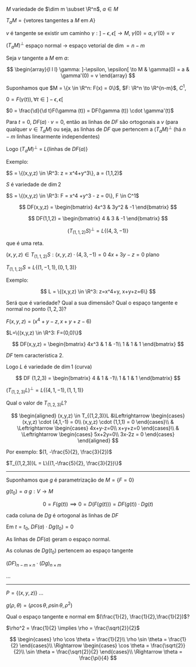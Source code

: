 $M$ variedade de $\dim m \subset \R^n$, $a \in M$

$T_aM = \{\text{vetores tangentes a } M \text{ em } A\}$

$v$ é tangente se existir um caminho $\gamma: ]- \epsilon, \epsilon [ \to M$, $\gamma (0) = a, \gamma'(0) = v$

$(T_aM)^{\perp}$ espaço normal $\to$ espaço vetorial de $\dim = n-m$

Seja $v$ tangente a $M$ em $a$:

$$
\begin{array}{l l l}
\gamma: ]-\epsilon, \epsilon[ \to M &
\gamma(0) = a &
\gamma'(0) = v
\end{array}
$$

Suponhamos que $M = \{x \in \R^n: F(x) = 0\}$, $F: \R^n \to \R^{n-m}$, $C^1$,

$0 = F(\gamma (t)), \forall t \in ]-\epsilon, \epsilon[$

$0 = \frac{\d}{\d t}F(\gamma (t)) = DF(\gamma (t)) \cdot \gamma'(t)$

Para $t = 0$, $DF(a) \cdot v = 0$, então as linhas de $DF$ são ortogonais a $v$ (para qualquer $v \in T_aM$)
ou seja, as linhas de $DF$ que pertencem a $(T_aM)^{\perp}$
(há $n-m$ linhas linearmente independentes)

Logo $(T_aM)^{\perp}$ = $L \{\text{linhas de } DF(a) \}$

Exemplo:

$S = \{(x,y,z) \in \R^3: z = x^4+y^3\}, a = (1,1,2)$

$S$ é variedade de $\dim 2$

$S = \{(x,y,z) \in \R^3: F = x^4 +y^3 - z = 0\}, F \in C^1$

$$
DF(x,y,z) = \begin{bmatrix}
4x^3 & 3y^2 & -1
\end{bmatrix}
$$

$$
DF(1,1,2) = \begin{bmatrix}
4 & 3 & -1
\end{bmatrix}
$$

$$
(T_{(1,1,2)}S)^{\perp} = L \{(4,3,-1)\}
$$

que é uma reta.

$(x,y,z) \in T_{(1,1,2)}S: (x,y,z) \cdot (4,3,-1) = 0$
$4x+3y-z=0$ plano

$T_{(1,1,2)} S = L \{(1,-1,1), (0,1,3)\}$

Exemplo:

$$
L = \{(x,y,z) \in \R^3: z=x^4+y, x+y+z=6\}
$$

Será que é variedade? Qual a sua dimensão?
Qual o espaço tangente e normal no ponto $(1,2,3)$?

$F(x,y,z) = (x^4+y-z, x+y+z-6)$

$L=\{(x,y,z) \in \R^3: F=(0,0)\}$

$$
DF(x,y,z) = \begin{bmatrix}
4x^3 & 1 & -1\\
1 & 1 & 1
\end{bmatrix}
$$

$DF$ tem característica 2.

Logo $L$ é variedade de $\dim 1$ (curva)

$$
DF (1,2,3) = \begin{bmatrix}
4 & 1 & -1\\
1 & 1 & 1
\end{bmatrix}
$$

$(T_{(1,2,3)}L)^{\perp} = L\{(4,1,-1), (1,1,1)\}$

Qual o valor de $T_{(1,2,3)}L$?

$$
\begin{aligned}
(x,y,z) \in T_{(1,2,3)}L &\Leftrightarrow \begin{cases}
(x,y,z) \cdot (4,1,-1) = 0\\
(x,y,z) \cdot (1,1,1) = 0
\end{cases}\\
& \Leftrightarrow \begin{cases}
4x+y-z=0\\
x+y+z=0
\end{cases}\\
& \Leftrightarrow \begin{cases}
5x+2y=0\\
3x-2z = 0
\end{cases}
\end{aligned}
$$

Por exemplo: $(1, -\frac{5}{2}, \frac{3}{2})$

$T_{(1,2,3)}L = L\{(1,-\frac{5}{2}, \frac{3}{2})\}$

---

Suponhamos que $g$ é parametrização de $M = \{F = 0\}$

$g(t_0) = a$
$g: V \to M$

$$
0=F(g(t)) \implies 0 = D(F(g(t))) = DF(g(t))\cdot Dg(t)
$$

cada coluna de $Dg$ é ortogonal às linhas de $DF$

Em $t=t_0$, $DF(a) \cdot Dg(t_0) = 0$

As linhas de $DF(a)$ geram o espaço normal.

As colunas de $Dg(t_0)$ pertencem ao espaço tangente

$(DF)_{n-m\times n} \cdot (Dg)_{n\times m}$

...

---

$P=\{(x,y,z)\}$ ...

$g(\rho, \theta) = (\rho \cos \theta, \rho \sin \theta, \rho^2)$

Qual o espaço tangente e normal em $(\frac{1}{2}, \frac{1}{2},\frac{1}{2})$?

$\rho^2 = \frac{1}{2} \implies \rho = \frac{\sqrt{2}}{2}$

$$
\begin{cases}
\rho \cos \theta = \frac{1}{2}\\
\rho \sin \theta = \frac{1}{2}
\end{cases}\\
\Rightarrow
\begin{cases}
\cos \theta = \frac{\sqrt{2}}{2}\\
\sin \theta = \frac{\sqrt{2}}{2}
\end{cases}\\
\Rightarrow \theta = \frac{\pi}{4}
$$
